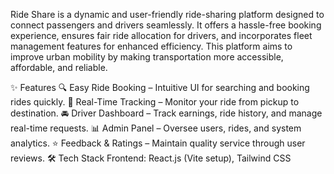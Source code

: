 Ride Share is a dynamic and user-friendly ride-sharing platform designed to connect passengers and drivers seamlessly. It offers a hassle-free booking experience, ensures fair ride allocation for drivers, and incorporates fleet management features for enhanced efficiency. This platform aims to improve urban mobility by making transportation more accessible, affordable, and reliable.

✨ Features
🔍 Easy Ride Booking – Intuitive UI for searching and booking rides quickly.
📍 Real-Time Tracking – Monitor your ride from pickup to destination.
🚘 Driver Dashboard – Track earnings, ride history, and manage real-time requests.
📊 Admin Panel – Oversee users, rides, and system analytics.
⭐ Feedback & Ratings – Maintain quality service through user reviews.
🛠️ Tech Stack
Frontend: React.js (Vite setup), Tailwind CSS
